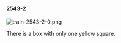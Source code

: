 #### 2543-2
![train-2543-2-0.png](https://github.com/lil-lab/nlvr/raw/master/nlvr/train/images/9/train-2543-2-0.png "train-2543-2-0.png")

There is a box with only one yellow square.